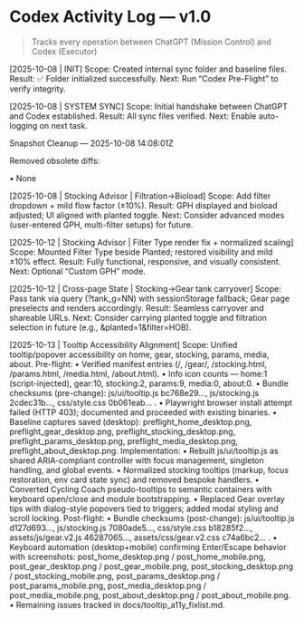 # Codex Activity Log — v1.0
> Tracks every operation between ChatGPT (Mission Control) and Codex (Executor)

[2025-10-08 | INIT]
Scope: Created internal sync folder and baseline files.
Result: ✅ Folder initialized successfully.
Next: Run “Codex Pre-Flight” to verify integrity.

[2025-10-08 | SYSTEM SYNC]
Scope: Initial handshake between ChatGPT and Codex established.
Result: All sync files verified.
Next: Enable auto-logging on next task.

Snapshot Cleanup — 2025-10-08 14:08:01Z

Removed obsolete diffs:

• None

[2025-10-08 | Stocking Advisor | Filtration→Bioload]
Scope: Add filter dropdown + mild flow factor (±10%).
Result: GPH displayed and bioload adjusted; UI aligned with planted toggle.
Next: Consider advanced modes (user-entered GPH, multi-filter setups) for future.

[2025-10-12 | Stocking Advisor | Filter Type render fix + normalized scaling]
Scope: Mounted Filter Type beside Planted; restored visibility and mild ±10% effect.
Result: Fully functional, responsive, and visually consistent.
Next: Optional “Custom GPH” mode.

[2025-10-12 | Cross-page State | Stocking→Gear tank carryover]
Scope: Pass tank via query (?tank_g=NN) with sessionStorage fallback; Gear page preselects and renders accordingly.
Result: Seamless carryover and shareable URLs.
Next: Consider carrying planted toggle and filtration selection in future (e.g., &planted=1&filter=HOB).

[2025-10-13 | Tooltip Accessibility Alignment]
Scope: Unified tooltip/popover accessibility on home, gear, stocking, params, media, about.
Pre-flight:
• Verified manifest entries (/, /gear/, /stocking.html, /params.html, /media.html, /about.html).
• Info icon counts — home:1 (script-injected), gear:10, stocking:2, params:9, media:0, about:0.
• Bundle checksums (pre-change): js/ui/tooltip.js bc768e29…, js/stocking.js 2cdec31b…, css/style.css 0b061eab… .
• Playwright browser install attempt failed (HTTP 403); documented and proceeded with existing binaries.
• Baseline captures saved (desktop): preflight_home_desktop.png, preflight_gear_desktop.png, preflight_stocking_desktop.png, preflight_params_desktop.png, preflight_media_desktop.png, preflight_about_desktop.png.
Implementation:
• Rebuilt js/ui/tooltip.js as shared ARIA-compliant controller with focus management, singleton handling, and global events.
• Normalized stocking tooltips (markup, focus restoration, env card state sync) and removed bespoke handlers.
• Converted Cycling Coach pseudo-tooltips to semantic containers with keyboard open/close and module bootstrapping.
• Replaced Gear overlay tips with dialog-style popovers tied to triggers; added modal styling and scroll locking.
Post-flight:
• Bundle checksums (post-change): js/ui/tooltip.js d127d693…, js/stocking.js 7080ade5…, css/style.css b18285f2…, assets/js/gear.v2.js 46287065…, assets/css/gear.v2.css c74a6bc2… .
• Keyboard automation (desktop+mobile) confirming Enter/Escape behavior with screenshots: post_home_desktop.png / post_home_mobile.png, post_gear_desktop.png / post_gear_mobile.png, post_stocking_desktop.png / post_stocking_mobile.png, post_params_desktop.png / post_params_mobile.png, post_media_desktop.png / post_media_mobile.png, post_about_desktop.png / post_about_mobile.png.
• Remaining issues tracked in docs/tooltip_a11y_fixlist.md.
